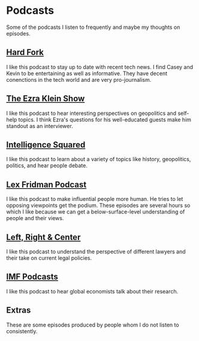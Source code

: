 # Podcasts
Some of the podcasts I listen to frequently and maybe my thoughts on episodes.

## [Hard Fork](https://open.spotify.com/show/44fllCS2FTFr2x2kjP9xeT?si=54be5ff48eab4752)
I like this podcast to stay up to date with recent tech news. I find Casey and Kevin to be entertaining as well as informative. They have decent conenctions in the tech world and are very pro-journalism. 
## [The Ezra Klein Show](https://open.spotify.com/show/3oB5noYIwEB2dMAREj2F7S?si=8bc6dd3831334213)
I like this podcast to hear interesting perspectives on geopolitics and self-help topics. I think Ezra's questions for his well-educated guests make him standout as an interviewer. 
## [Intelligence Squared](https://open.spotify.com/show/7gnNY9Fy8QSRbjXZ00A9jW?si=78c433c133084832)
I like this podcast to learn about a variety of topics like history, geopolitics, politics, and hear people debate. 
## [Lex Fridman Podcast](https://open.spotify.com/show/2MAi0BvDc6GTFvKFPXnkCL?si=a592686e4d474989)
I like this podcast to make influential people more human. He tries to let opposing viewpoints get the podium. These episodes are several hours so which I like because we can get a below-surface-level understanding of people and their views. 
## [Left, Right & Center](https://open.spotify.com/show/21X49oNQyL8c6GKmgzjnmo?si=83b7c1c7feda4797)
I like this podcast to understand the perspective of different lawyers and their take on current legal policies. 
## [IMF Podcasts](https://open.spotify.com/show/2stM36FW9kDwybHetyFqpA?si=df4bf9ac138f4ecf)
I like this podcast to hear global economists talk about their research.
## Extras
These are some episodes produced by people whom I do not listen to consistently. 
